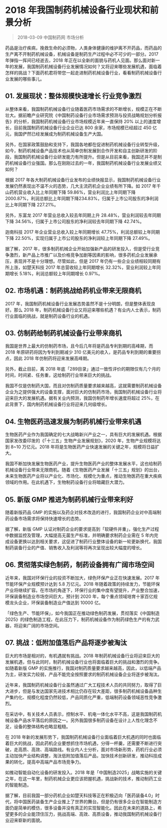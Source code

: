 # 2018 年我国制药机械设备行业现状和前景分析 
> 2018-03-09 中国制药网 市场分析

药品是治疗疾病，挽救生命的必须物，人类身体健康的维护离不开药品，而药品的生产离不开制药机械设备，机械设备是制药生产过程中必不可少的一部分。2017 年弹指一挥间已经逝去，2018 年正在以全新的面貌与药机人见面。那么面对新一年的发展，我国制药机械设备行业发展情况如何？又将迎来哪些发展机遇，面临着怎样的挑战？下面药机君将带您一起走进制药机械设备行业，看看制药机械设备行业发展的哪些事儿。

## 01. 发展现状：整体规模快速增长 行业竞争激烈

从整体来看，我国制药机械设备行业随着医药市场需求的不断增长，规模正在不断壮大。据前瞻产业研究院《中国制药设备行业市场需求预测与投资战略规划分析报告》的分析，我国制药机械设备行业市场规模近年来一直保持 20% 以上的速度增长，目前我国制药机械设备行业企业已达 800 余家，市场规模已经超过 450 亿元，我国俨然已经发展成为制药机械设备生产大国。

另外，在国家政策鼓励和支持下，我国各地都在促进制药机械设备行业转型升级，如今，制药机械设备产品技术也从简单仿制发展到合作开发和自主创新研发的阶段，我国制药机械设备行业研发能力有所提升。但是从目前来看，我国还并不是制药机械设备行业强国。那么在刚刚过去的一年，我国制药机械设备行业发展业绩又如何？

根据 2017 年各大制药机械设备行业发布的业绩快报显示，我国制药机械设备行业发展仍然表现出不温不火的态势，几大主流药机企业业绩有所下降。如 2017 年千山药机营业收入比上年同期下降 59.86%，营业利润比上年同期下降 2000.87%，利润总额比上年同期下降234.83%，归属于上市公司股东的净利润比上年同期下降 227.21%。

另外，东富龙 2017 年营业总收入较去年同期上升 28.48%，营业利润较去年同期下降 34.56%，归属于上市公司股东的净利润较去年同期下降 42.74%。

迦南科技 2017 年企业营业总收入较上年同期增长 47.75%，利润总额较上年同期下降 22.50%，实现归属于上市公司股东的净利润较上年同期下降 27.49%。

据了解，2017 年，很多制药机械企业开始加强新产品的研发投入，但是受行业竞争激烈，新产品上市推广以及价格竞争加剧等因素的影响，很多药机企业发展承压，表现并不是十分理想。尽管如此，但是 2017 年仍有一些企业业绩相较同期有所上涨，如楚天科技 2017 年总营收较上年同期增长 32.32%，营业利润较上年同期增长 5.18%，利润总额较上年同期增长 0.97%。

## 02. 市场机遇：制药挑战给药机业带来无限商机

2017 年，我国制药机械设备行业发展态势虽然不是十分明朗，但是整体表现良好。那么 2018 年，制药机械设备行业又将迎来哪些机遇？有业内人士表示，制药行业面临的挑战，就是制药设备行业的机遇。

## 03. 仿制药给制药机械设备行业带来商机

我国是世界上最大的仿制药市场，且今后几年将是药品专利到期的高峰期，而 2018 年原研药将因为专利到期减少 310 亿美元的收入，是药品专利到期的重要拐点，因此 2018 年仿制药将迎来发展高峰期。

另外，截止目前，离 2018 年底「289目录」通过一致性评价的期限仅有几个月的时间，时间紧、任务重，这给制药行业带来巨大的挑战。

我国不仅是仿制药大国，而且对仿制药质量要求越来越高，这就需要制药机械设备企业为之提供强大的设备支撑，面对巨大的仿制药市场，我国制药机械设备行业将迎来巨大的发展机遇。据有关业内预测，我国仿制药年增长速度将超过 25%，在此背景下，国内制药机械设备行业将迎来几何级增长。

## 04. 生物医药迅速发展为制药机械行业带来机遇

生物医药产业作为我国确定的七大战略新兴产业之一，具有巨大的发展机遇。根据国家发改委印发的《「十三五」生物产业发展规划》，2020 年，生物产业规模将达到 8~10 万亿元。2018 年将是生物医药产业快速发展的关键之年，规模将日益扩大。

我国不断加快发展生物医药产业，提升生物医药产业的整体发展水平，这也给制药机械设备行业带来无限商机。随着《生物医药产业发展「十三五」规划》的出台，未来生物医药产业将以产业化、市场化、规模化为重点，推动生物医药在重大疾病领域的作用。在此机遇下，生物制药设备行业将暗藏巨大潜力。

## 05. 新版 GMP 推进为制药机械行业带来利好

随着新版药品 GMP 的实施以及药企对技术改造的进行，我国制药企业对中高端制药设备市场需求将保持快速增长的态势。

据了解，新版 GMP 认证对制药企业的要求提高到「软硬件并重」，强化生产过程中数据监控及管理，大幅提高无菌生产标准，并明确要求制药企业需在 5 年内完成设备更换以达到相关要求，这促进了制药行业整体设备的新一轮更新换代，我国制药装备行业的产值、销售收入及利润等将再次呈现出较大幅度的增长。

## 06. 贯彻落实绿色制药，制药设备拥有广阔市场空间

近年来，我国对环保行业的投资不断加大，绿色环保产业正在快速发展。2017 年节能环保产业规模预计达到 5.8 万亿元。2018 年随着政策的持续发力，节能环保产业将继续扩容。在市场的角逐下，环保行业的集中度有望提升，产业整合加速，环保装备制造业市场空间巨大，预计到 2020 年，每个重点领域培育十家百亿规模龙头企业，环保装备制造业产值达到 10000 亿。

「绿色生产、节能环保」，如今我国正在推动绿色制药发展，贯彻落实《中国制造2025》的绿色制造工程，在此压力下，制药机械设备作为制药绿色生产的有力武器，将迎来广阔的市场空间。

## 07. 挑战：低附加值落后产品将逐步被淘汰

巨大的市场是相对的，有机遇就有挑战。2018 年制药机械设备行业将迎来巨大的发展机遇，但与此同时，制药机械设备行业也将面临着巨大的挑战和激烈的竞争。如随着新版 GMP 的实施推行，我国对制药质量要求越来越高，因此，以低端产品为主，研发实力较弱，产品不能完全按照要求的制药机械设备企业将逐步被淘汰。

近年来，我国制药机械设备行业虽然通过广大工程技术人员的共同努力，取得了巨大进步，但是与发达国家先进技术相比仍存在较大差距，很多制药机械设备品种生产集约化、规模化程度仍然较低，产品同质化严重，低端制药设备领域恶性竞争激烈。

在采访中，有关技术人员表示，控制水平、机电一体化水平不高，这是我国制药机械设备产品水平落后的原因之一。另外我国很多制药设备在设计上人性化理念不足，设备的整体结构也略显粗糙。

在 2018 年新的发展形势下，我国制药机械设备行业面临着巨大机遇的同时也面临着巨大的挑战，因此药机企业要想抓住市场机遇，分得一杯羹，还需要不断进行突破，走高质、高效、高端路线。有业内人士分析，面对市场新形势，药机行业必须主动加快产业结构调整，淘汰低附加值落后产品，加快技术创新研发，推动科技成果的转化，提高中高端产品市场竞争力。

如推动智能自动化设备的研发投入。2018 年是「中国制造2025」战略实施的关键之年，在这一年里，制药机械企业更应该把握机遇，挑战新的技术，推动制药工业的智能制造。

据了解，目前我国一部分药机企业如楚天科技等正在积极迈向「医药装备4.0」时代，将中国医药装备生产企业推上了世界的舞台。但是仍有很多企业在智能制造方面仍是简单的模仿，很多设备并没有真正的实现智能化。因此在未来的道路上，希望更多的企业能顶住压力，挑战高端、高效、高质设备，推动我国制药机械设备行业迎来崭新的面貌。


